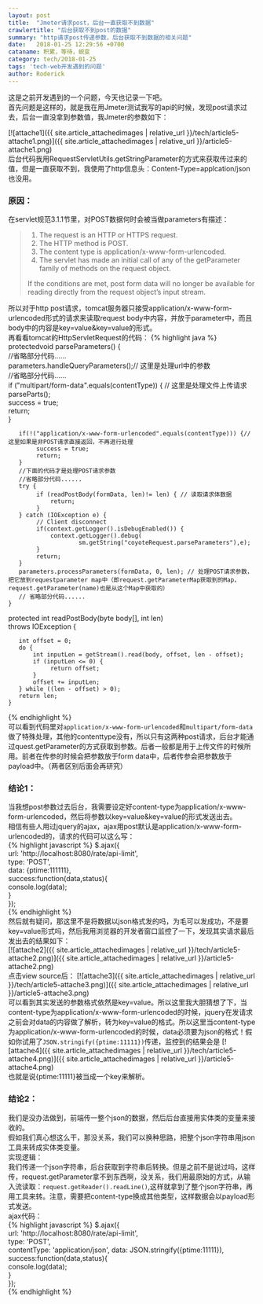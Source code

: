 ```yaml
---
layout: post
title:  "Jmeter请求post，后台一直获取不到数据"
crawlertitle: "后台获取不到post的数据"
summary: "http请求post传递参数，后台获取不到数据的相关问题"
date:   2018-01-25 12:29:56 +0700
cataname: 积累，等待，蜕变
category: tech/2018-01-25
tags: 'tech-web开发遇到的问题'
author: Roderick
---
```

这是之前开发遇到的一个问题，今天也记录一下吧。  
首先问题是这样的，就是我在用Jmeter测试我写的api的时候，发现post请求过去，后台一直没拿到参数值，我Jmeter的参数如下：

[![attache1]({{ site.article_attachedimages | relative_url }}/tech/article5-attache1.png)]({{ site.article_attachedimages | relative_url }}/article5-attache1.png)  
后台代码我用RequestServletUtils.getStringParameter的方式来获取传过来的值，但是一直获取不到，我使用了http信息头：Content-Type=applcation/json也没用。  

### 原因： ###  
在servlet规范3.1.1节里，对POST数据何时会被当做parameters有描述：  
> 1. The request is an HTTP or HTTPS request.  
> 2. The HTTP method is POST.  
> 3. The content type is application/x-www-form-urlencoded.  
> 4. The servlet has made an initial call of any of the getParameter family of methods on the request object.  
> 
> If the conditions are met, post form data will no longer be available for reading directly from the request object’s input stream.

所以对于http post请求，tomcat服务器只接受application/x-www-form-urlencoded形式的请求来读取request body中内容，并放于parameter中，而且body中的内容是key=value&key=value的形式。  
再看看tomcat的HttpServletRequest的代码：
{% highlight java %}
	protectedvoid parseParameters() {   
	   //省略部分代码......  
	   parameters.handleQueryParameters();// 这里是处理url中的参数   
	   //省略部分代码......   
	   if ("multipart/form-data".equals(contentType)) { // 这里是处理文件上传请求   
	        parseParts();   
	        success = true;   
	        return;   
	   }   
	
	   if(!("application/x-www-form-urlencoded".equals(contentType))) {// 这里如果是非POST请求直接返回，不再进行处理   
	        success = true;   
	        return;   
	   }   
	   //下面的代码才是处理POST请求参数   
	   //省略部分代码......   
	   try {   
	        if (readPostBody(formData, len)!= len) { // 读取请求体数据   
	            return;   
	        }   
	   } catch (IOException e) {   
	        // Client disconnect   
	        if(context.getLogger().isDebugEnabled()) {   
	            context.getLogger().debug(   
	                    sm.getString("coyoteRequest.parseParameters"),e);   
	        }   
	        return;   
	   }   
	   parameters.processParameters(formData, 0, len); // 处理POST请求参数，把它放到requestparameter map中（即request.getParameterMap获取到的Map，request.getParameter(name)也是从这个Map中获取的） 
	   // 省略部分代码......   
	}   
    
   protected int readPostBody(byte body[], int len)  
       throws IOException {   
    
       int offset = 0;   
       do {   
           int inputLen = getStream().read(body, offset, len - offset);   
           if (inputLen <= 0) {   
                return offset;   
           }   
           offset += inputLen;   
       } while ((len - offset) > 0);   
       return len;   
    }   
{% endhighlight %}  
可以看到代码里对`application/x-www-form-urlencoded`和`multipart/form-data`做了特殊处理，其他的contenttype没有，所以只有这两种post请求，后台才能通过quest.getParameter的方式获取到参数。后者一般都是用于上传文件的时候所用。前者在传参的时候会把参数放于form data中，后者传参会把参数放于payload中。（两者区别后面会再研究）  

### 结论1： ###
当我想post参数过去后台，我需要设定好content-type为application/x-www-form-urlencoded，然后将参数以key=value&key=value的形式发送出去。  
相信有些人用过jquery的ajax，ajax用post默认是application/x-www-form-urlencoded的，请求的代码可以这么写：  
{% highlight javascript %}
 $.ajax({  
    url: 'http://localhost:8080/rate/api-limit',  
    type: 'POST',  
    data: {ptime:111111},  
    success:function(data,status){  
        console.log(data);  
    }  
 });  
{% endhighlight %}  
然后就有疑问，那这里不是将数据以json格式发的吗，为毛可以发成功，不是要key=value形式吗，然后我用浏览器的开发者窗口监控了一下，发现其实请求最后发出去的结果如下：  
[![attache2]({{ site.article_attachedimages | relative_url }}/tech/article5-attache2.png)]({{ site.article_attachedimages | relative_url }}/article5-attache2.png)  
点击view source后：
[![attache3]({{ site.article_attachedimages | relative_url }}/tech/article5-attache3.png)]({{ site.article_attachedimages | relative_url }}/article5-attache3.png)  
可以看到其实发送的参数格式依然是key=value。所以这里我大胆猜想了下，当content-type为application/x-www-form-urlencoded的时候，jquery在发请求之前会对data的内容做了解析，转为key=value的格式。所以这里当content-type为application/x-www-form-urlencoded的时候，data必须要为json的格式！假如你试用了`JSON.stringify({ptime:11111})`传递，监控到的结果会是
[![attache4]({{ site.article_attachedimages | relative_url }}/tech/article5-attache4.png)]({{ site.article_attachedimages | relative_url }}/article5-attache4.png)   
也就是说{ptime:11111}被当成一个key来解析。 
 
### 结论2： ###
我们是没办法做到，前端传一整个json的数据，然后后台直接用实体类的变量来接收的。  
假如我们真心想这么干，那没关系，我们可以换种思路，把整个json字符串用json工具来转成实体类变量。  
实现逻辑：  
我们传递一个json字符串，后台获取到字符串后转换。但是之前不是说过吗，这样传，request.getParameter拿不到东西啊，没关系，我们用最原始的方式，从输入流读取：`request.getReader().readLine()`,这样就拿到了整个json字符串，再用工具来转。注意，需要把content-type换成其他类型，这样数据会以payload形式发送。   
ajax代码：  
{% highlight javascript %}
 $.ajax({  
    url: 'http://localhost:8080/rate/api-limit',  
    type: 'POST',  
    contentType: 'application/json',
    data: JSON.stringify({ptime:11111}),  
    success:function(data,status){  
        console.log(data);  
    }  
 });  
{% endhighlight %}  